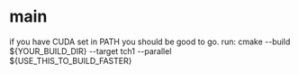 # main
if you have CUDA set in PATH you should be good to go.
run:
    cmake --build ${YOUR_BUILD_DIR} --target tch1 --parallel ${USE_THIS_TO_BUILD_FASTER}
